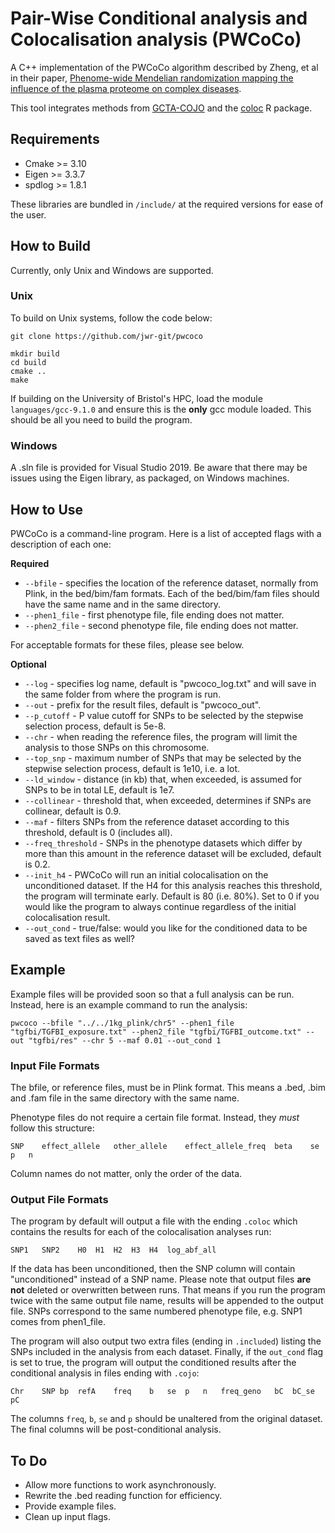 # Pair-Wise Conditional analysis and Colocalisation analysis (PWCoCo)
A C++ implementation of the PWCoCo algorithm described by Zheng, et al in their paper, [Phenome-wide Mendelian randomization mapping the influence of the plasma proteome on complex diseases](https://doi.org/10.1038/s41588-020-0682-6). 

This tool integrates methods from [GCTA-COJO](https://cnsgenomics.com/software/gcta/#Overview) and the [coloc](https://chr1swallace.github.io/coloc/index.html) R package.

## Requirements
- Cmake >= 3.10
- Eigen >= 3.3.7
- spdlog >= 1.8.1

These libraries are bundled in `/include/` at the required versions for ease of the user.

## How to Build
Currently, only Unix and Windows are supported.

### Unix
To build on Unix systems, follow the code below:
```
git clone https://github.com/jwr-git/pwcoco

mkdir build
cd build
cmake ..
make
```

If building on the University of Bristol's HPC, load the module `languages/gcc-9.1.0` and ensure this is the **only** gcc module loaded. This should be all you need to build the program.

### Windows

A .sln file is provided for Visual Studio 2019. Be aware that there may be issues using the Eigen library, as packaged, on Windows machines.

## How to Use
PWCoCo is a command-line program. Here is a list of accepted flags with a description of each one:

**Required**
- `--bfile` - specifies the location of the reference dataset, normally from Plink, in the bed/bim/fam formats. Each of the bed/bim/fam files should have the same name and in the same directory.
- `--phen1_file` - first phenotype file, file ending does not matter.
- `--phen2_file` - second phenotype file, file ending does not matter.

For acceptable formats for these files, please see below.

**Optional**
- `--log` - specifies log name, default is "pwcoco_log.txt" and will save in the same folder from where the program is run.
- `--out` - prefix for the result files, default is "pwcoco_out".
- `--p_cutoff` - P value cutoff for SNPs to be selected by the stepwise selection process, default is 5e-8. 
- `--chr` - when reading the reference files, the program will limit the analysis to those SNPs on this chromosome. 
- `--top_snp` - maximum number of SNPs that may be selected by the stepwise selection process, default is 1e10, i.e. a lot.
- `--ld_window` - distance (in kb) that, when exceeded, is assumed for SNPs to be in total LE, default is 1e7.
- `--collinear` - threshold that, when exceeded, determines if SNPs are collinear, default is 0.9.
- `--maf` - filters SNPs from the reference dataset according to this threshold, default is 0 (includes all).
- `--freq_threshold` - SNPs in the phenotype datasets which differ by more than this amount in the reference dataset will be excluded, default is 0.2.
- `--init_h4` - PWCoCo will run an initial colocalisation on the unconditioned dataset. If the H4 for this analysis reaches this threshold, the program will terminate early. Default is 80 (i.e. 80%). Set to 0 if you would like the program to always continue regardless of the initial colocalisation result.
- `--out_cond` - true/false: would you like for the conditioned data to be saved as text files as well?

## Example
Example files will be provided soon so that a full analysis can be run. Instead, here is an example command to run the analysis:

`pwcoco --bfile "../../1kg_plink/chr5" --phen1_file "tgfbi/TGFBI_exposure.txt" --phen2_file "tgfbi/TGFBI_outcome.txt" --out "tgfbi/res" --chr 5 --maf 0.01 --out_cond 1`

### Input File Formats
The bfile, or reference files, must be in Plink format. This means a .bed, .bim and .fam file in the same directory with the same name.

Phenotype files do not require a certain file format. Instead, they _must_ follow this structure:

`SNP	effect_allele	other_allele	effect_allele_freq	beta	se	p	n`

Column names do not matter, only the order of the data.

### Output File Formats
The program by default will output a file with the ending `.coloc` which contains the results for each of the colocalisation analyses run:

`SNP1	SNP2	H0	H1	H2	H3	H4	log_abf_all`

If the data has been unconditioned, then the SNP column will contain "unconditioned" instead of a SNP name. Please note that output files **are not** deleted or overwritten between runs. That means if you run the program twice with the same output file name, results will be appended to the output file. SNPs correspond to the same numbered phenotype file, e.g. SNP1 comes from phen1_file.

The program will also output two extra files (ending in `.included`) listing the SNPs included in the analysis from each dataset. Finally, if the `out_cond` flag is set to true, the program will output the conditioned results after the conditional analysis in files ending with `.cojo`:

`Chr	SNP	bp	refA	freq	b	se	p	n	freq_geno	bC	bC_se	pC`

The columns `freq`, `b`, `se` and `p` should be unaltered from the original dataset. The final columns will be post-conditional analysis. 

## To Do
- Allow more functions to work asynchronously.
- Rewrite the .bed reading function for efficiency.
- Provide example files.
- Clean up input flags.
